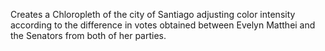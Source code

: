 Creates a Chloropleth of the city of Santiago adjusting color intensity according
to the difference in votes obtained between Evelyn Matthei and the Senators
from both of her parties.
